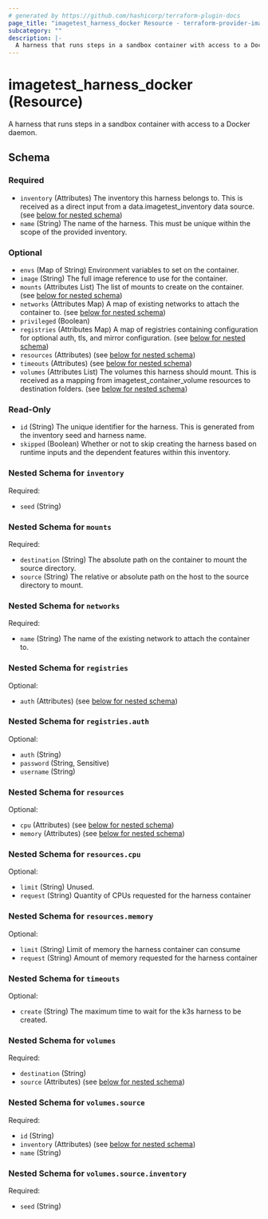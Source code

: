 ```yaml
---
# generated by https://github.com/hashicorp/terraform-plugin-docs
page_title: "imagetest_harness_docker Resource - terraform-provider-imagetest"
subcategory: ""
description: |-
  A harness that runs steps in a sandbox container with access to a Docker daemon.
---
```


# imagetest_harness_docker (Resource)

A harness that runs steps in a sandbox container with access to a Docker daemon.



<!-- schema generated by tfplugindocs -->
## Schema

### Required

- `inventory` (Attributes) The inventory this harness belongs to. This is received as a direct input from a data.imagetest_inventory data source. (see [below for nested schema](#nestedatt--inventory))
- `name` (String) The name of the harness. This must be unique within the scope of the provided inventory.

### Optional

- `envs` (Map of String) Environment variables to set on the container.
- `image` (String) The full image reference to use for the container.
- `mounts` (Attributes List) The list of mounts to create on the container. (see [below for nested schema](#nestedatt--mounts))
- `networks` (Attributes Map) A map of existing networks to attach the container to. (see [below for nested schema](#nestedatt--networks))
- `privileged` (Boolean)
- `registries` (Attributes Map) A map of registries containing configuration for optional auth, tls, and mirror configuration. (see [below for nested schema](#nestedatt--registries))
- `resources` (Attributes) (see [below for nested schema](#nestedatt--resources))
- `timeouts` (Attributes) (see [below for nested schema](#nestedatt--timeouts))
- `volumes` (Attributes List) The volumes this harness should mount. This is received as a mapping from imagetest_container_volume resources to destination folders. (see [below for nested schema](#nestedatt--volumes))

### Read-Only

- `id` (String) The unique identifier for the harness. This is generated from the inventory seed and harness name.
- `skipped` (Boolean) Whether or not to skip creating the harness based on runtime inputs and the dependent features within this inventory.

<a id="nestedatt--inventory"></a>
### Nested Schema for `inventory`

Required:

- `seed` (String)


<a id="nestedatt--mounts"></a>
### Nested Schema for `mounts`

Required:

- `destination` (String) The absolute path on the container to mount the source directory.
- `source` (String) The relative or absolute path on the host to the source directory to mount.


<a id="nestedatt--networks"></a>
### Nested Schema for `networks`

Required:

- `name` (String) The name of the existing network to attach the container to.


<a id="nestedatt--registries"></a>
### Nested Schema for `registries`

Optional:

- `auth` (Attributes) (see [below for nested schema](#nestedatt--registries--auth))

<a id="nestedatt--registries--auth"></a>
### Nested Schema for `registries.auth`

Optional:

- `auth` (String)
- `password` (String, Sensitive)
- `username` (String)



<a id="nestedatt--resources"></a>
### Nested Schema for `resources`

Optional:

- `cpu` (Attributes) (see [below for nested schema](#nestedatt--resources--cpu))
- `memory` (Attributes) (see [below for nested schema](#nestedatt--resources--memory))

<a id="nestedatt--resources--cpu"></a>
### Nested Schema for `resources.cpu`

Optional:

- `limit` (String) Unused.
- `request` (String) Quantity of CPUs requested for the harness container


<a id="nestedatt--resources--memory"></a>
### Nested Schema for `resources.memory`

Optional:

- `limit` (String) Limit of memory the harness container can consume
- `request` (String) Amount of memory requested for the harness container



<a id="nestedatt--timeouts"></a>
### Nested Schema for `timeouts`

Optional:

- `create` (String) The maximum time to wait for the k3s harness to be created.


<a id="nestedatt--volumes"></a>
### Nested Schema for `volumes`

Required:

- `destination` (String)
- `source` (Attributes) (see [below for nested schema](#nestedatt--volumes--source))

<a id="nestedatt--volumes--source"></a>
### Nested Schema for `volumes.source`

Required:

- `id` (String)
- `inventory` (Attributes) (see [below for nested schema](#nestedatt--volumes--source--inventory))
- `name` (String)

<a id="nestedatt--volumes--source--inventory"></a>
### Nested Schema for `volumes.source.inventory`

Required:

- `seed` (String)
